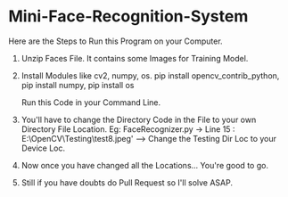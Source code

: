 # Mini-Face-Recognition-System

Here are the Steps to Run this Program on your Computer.

1. Unzip Faces File. It contains some Images for Training Model.
2. Install Modules like cv2, numpy, os.
    pip install opencv_contrib_python,
    pip install numpy,
    pip install os

   Run this Code in your Command Line.
4. You'll have to change the Directory Code in the File to your own Directory File Location.
     Eg: FaceRecognizer.py -> Line 15 : E:\OpenCV\Testing\test8.jpeg' --> Change the Testing Dir Loc to your Device Loc.

5. Now once you have changed all the Locations... You're good to go.

6. Still if you have doubts do Pull Request so I'll solve ASAP.
